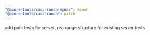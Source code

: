 ```yaml
---
"@azure-tools/cadl-ranch-specs": minor
"@azure-tools/cadl-ranch": patch
---
```


add path tests for server, rearrange structure for existing server tests

